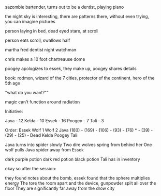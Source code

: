  sazombie bartender, turns out to be a dentist, playing piano

the night sky is interesting, there are patterns there, without even trying, you can imagine pictures

person laying in bed, dead eyed stare, at scroll

person eats scroll, swallows half

martha
fred
dentist
night watchman

chris makes a 10 foot chartreause dome

poogey apologizes to essek, they make up, poogey shares details

book: rodmon, wizard of the 7 cities, protector of the continent, hero of the 5th age

"what do you want?""

magic can't function around radiation

Initiative:

Java - 12
Kelda - 10
Essek - 16
Poogey - 7
Tali - 3

Order:
Essek
Wolf 1
Wolf 2
Java (180) - (169) - (106) - (93) - (76) * - (39) - (29) - (25) - Dead
Kelda
Poogey
Tali

Java turns into spider slowly
Two dire wolves spring from behind her
One wolf pulls Java spider away from Essek

dark purple potion
dark red potion
black potion
Tali has in inventory

okay so after the session:

they found notes about the bomb, essek found that the sphere multiplies energy
The tore the room apart and the device, gunpowder spilt all over the floor
They are significantly far away from the drow city